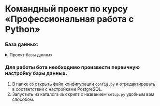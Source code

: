 # Командный проект по курсу «Профессиональная работа с Python»

### База данных:

<details>
  <summary> Проект базы данных</summary>
  ![image](https://github.com/MarinaZabolotskikh/VKBotProject/blob/a1a7adc94ffd02d52301cd510440dbc6cd11e91b/diagram/db.png)
</details>

### Для работы бота необходимо произвести первичную настройку базы данных.
1. В папке `db` открыть файл конфигурации `config.py` и отредактировать в соответствии с настройками PostgreSQL.
2. Запустить из каталога `db` скрипт с названием `setup.py` удобным вам способом.
